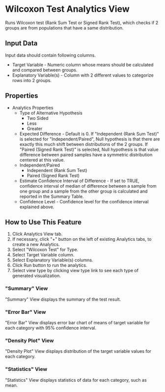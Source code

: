 # Wilcoxon Test Analytics View

Runs Wilcoxon test (Rank Sum Test or Signed Rank Test), which checks if 2 groups are from populations that have a same distribution.

## Input Data
Input data should contain following columns.

  * Target Variable - Numeric column whose means should be calculated and compared between groups.
  * Explanatory Variable(s) - Column with 2 different values to categorize rows into 2 groups.

## Properties
  * Analytics Properties
    * Type of Alternative Hypothesis
      * Two Sided
      * Less
      * Greater
    * Expected Difference - Default is 0. If "Independent (Rank Sum Test)" is selected for "Independent/Paired", Null hypothesis is that there are exactly this much shift between distributions of the 2 groups. If "Paired (Signed Rank Test)" is selected, Null hypothesis is that value difference between paired samples have a symmetric distribution centered at this value.
    * Independent/Paired
      * Independent (Rank Sum Test)
      * Paired (Signed Rank Test)
    * Estimate Confidence Interval of Difference - If set to TRUE, confidence interval of median of difference between a sample from one group and a sample from the other group is calculated and reported in the Summary Table.
    * Confidence Level - Confidence level for the confidence interval explained above.

## How to Use This Feature
1. Click Analytics View tab.
2. If necessary, click "+" button on the left of existing Analytics tabs, to create a new Analytics.
3. Select "Wilcoxon Test" for Type.
4. Select Target Variable column.
5. Select Explanatory Variable(s) columns.
6. Click Run button to run the analytics.
7. Select view type by clicking view type link to see each type of generated visualization.

### "Summary" View
"Summary" View displays the summary of the test result.

### "Error Bar" View
"Error Bar" View displays error bar chart of means of target variable for each category with 95% confidence interval.

### "Density Plot" View
"Density Plot" View displays distribution of the target variable values for each category.

### "Statistics" View
"Statistics" View displays statistics of data for each category, such as mean.
